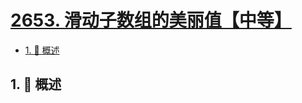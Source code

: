 # [2653. 滑动子数组的美丽值【中等】](https://github.com/tnotesjs/TNotes.leetcode/tree/main/notes/2653.%20%E6%BB%91%E5%8A%A8%E5%AD%90%E6%95%B0%E7%BB%84%E7%9A%84%E7%BE%8E%E4%B8%BD%E5%80%BC%E3%80%90%E4%B8%AD%E7%AD%89%E3%80%91)

<!-- region:toc -->

- [1. 📝 概述](#1--概述)

<!-- endregion:toc -->

## 1. 📝 概述
